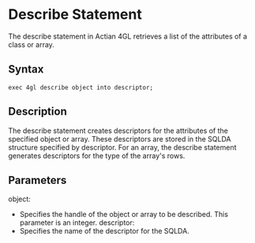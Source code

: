 # Describe Statement
The describe statement in Actian 4GL retrieves a list of the attributes of a class or array.

## Syntax

```4gl
exec 4gl describe object into descriptor;
```

## Description
The describe statement creates descriptors for the attributes of the specified object or array. These descriptors are stored in the SQLDA structure specified by descriptor. For an array, the describe statement generates descriptors for the type of the array's rows.

## Parameters
object: 
- Specifies the handle of the object or array to be described. This parameter is an integer.
descriptor: 
- Specifies the name of the descriptor for the SQLDA.